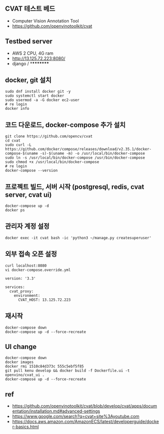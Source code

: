 ## CVAT 테스트 베드

- Computer Vision Annotation Tool
- https://github.com/openvinotoolkit/cvat

## Testbed server

- AWS 2 CPU, 4G ram
- http://13.125.72.223:8080/
- django / \***\*\*\*\*\*\*\***

## docker, git 설치

```
sudo dnf install docker git -y
sudo systemctl start docker
sudo usermod -a -G docker ec2-user
# re login
docker info
```

## 코드 다운로드, docker-compose 추가 설치

```
git clone https://github.com/opencv/cvat
cd cvat
sudo curl -L https://github.com/docker/compose/releases/download/v2.35.1/docker-compose-$(uname -s)-$(uname -m) -o /usr/local/bin/docker-compose
sudo ln -s /usr/local/bin/docker-compose /usr/bin/docker-compose
sudo chmod +x /usr/local/bin/docker-compose
# re login
docker-compose --version
```

## 프로젝트 빌드, 서버 시작 (postgresql, redis, cvat server, cvat ui)

```
docker-compose up -d
docker ps
```

## 관리자 계정 설정

```
docker exec -it cvat bash -ic 'python3 ~/manage.py createsuperuser'
```

## 외부 접속 오픈 설정

```
curl localhost:8080
vi docker-compose.override.yml
```

```
version: '3.3'

services:
  cvat_proxy:
    environment:
      CVAT_HOST: 13.125.72.223
```

## 재시작

```
docker-compose down
docker-compose up -d --force-recreate
```

## UI change

```
docker-compose down
docker images
docker rmi 1510c84d373c 555c5ebf5f85
git pull kenu develop && docker build -f Dockerfile.ui -t openvino/cvat_ui .
docker-compose up -d --force-recreate
```

## ref

- https://github.com/openvinotoolkit/cvat/blob/develop/cvat/apps/documentation/installation.md#advanced-settings
- https://www.google.com/search?q=cvat+site%3Ayoutube.com
- https://docs.aws.amazon.com/AmazonECS/latest/developerguide/docker-basics.html
